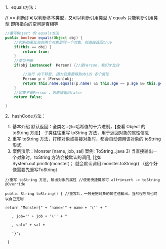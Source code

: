 1、equals方法：

// == 判断即可以判断基本类型，又可以判断引用类型
// equals 只能判断引用类型  即所指向的空间是否相等





```java
//重写Object 的 equals方法
public boolean equals(Object obj) {
    //判断如果比较的两个对象是同一个对象，则直接返回true
    if(this == obj) {
        return true;
    }
    //类型判断
    if(obj instanceof  Person) {//是Person，我们才比较

​        //进行 向下转型, 因为我需要得到obj的 各个属性
​        Person p = (Person)obj;
​        return this.name.equals(p.name) && this.age == p.age && this.gender == p.gender;
​    }
​    //如果不是Person ，则直接返回false
​    return false;

}
```



2、hashCode方法：



1) 基本介绍 默认返回：全类名+@+哈希值的十六进制，【查看 Object 的 toString 方法】 子类往往重写 toString 方法，用于返回对象的属性信息
2) 重写 toString 方法，打印对象或拼接对象时，都会自动调用该对象的 toString 形式.
3) 案例演示：Monster [name, job, sal] 案例: ToString_.java 3) 当直接输出一个对象时，toString 方法会被默认的调用, 比如 System.out.println(monster)； 就会默认调用 monster.toString()  （这个好像需要先重写ToString）



```
//重写 toString 方法, 输出对象的属性 //使用快捷键即可 alt+insert -> toString 
@Override 

public String toString() { //重写后，一般是把对象的属性值输出，当然程序员也可以自己定制 

return "Monster{" + "name='" + name + '\'' + "

​	, job='" + job + '\'' + "

​	, sal=" + sal +

​	'}';

 }
```

